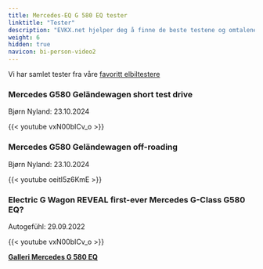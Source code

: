 ```yaml
---
title: Mercedes-EQ G 580 EQ tester
linktitle: "Tester"
description: "EVKX.net hjelper deg å finne de beste testene og omtalene av denne modellen."
weight: 6
hidden: true
navicon: bi-person-video2
---
```

Vi har samlet tester fra våre [favoritt elbiltestere](../../../../../guides/evreviewers/)

<div class="container text-center shadow p-2 pe-4 mb-5 bg-body-tertiary rounded border">
<h3>Mercedes G580 Geländewagen short test drive</h3>
<p>Bjørn Nyland: 23.10.2024</p>

{{< youtube vxN00bICv_o >}}

</div>
<div class="container text-center shadow p-2 pe-4 mb-5 bg-body-tertiary rounded border">
<h3>Mercedes G580 Geländewagen off-roading</h3>
<p>Bjørn Nyland: 23.10.2024</p>

{{< youtube oeitI5z6KmE >}}

</div>
<div class="container text-center shadow p-2 pe-4 mb-5 bg-body-tertiary rounded border">
<h3>Electric G Wagon REVEAL first-ever Mercedes G-Class G580 EQ?</h3>
<p>Autogefühl: 29.09.2022</p>

{{< youtube vxN00bICv_o >}}

</div>
<div class="mt-3 mb-3">
<a href="../gallery/" class="text-decoration-none text-black">
<strong><i class="bi-arrow-left"></i>Galleri  </strong>
</a>
<a href="../" class="text-decoration-none text-black float-end">
<strong>Mercedes G 580 EQ <i class="bi-arrow-right"></i></strong>
</a>
</div>
